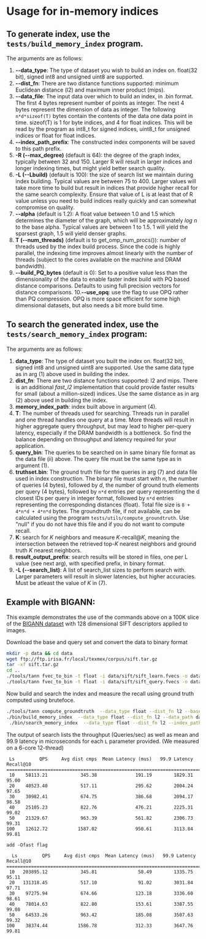 **Usage for in-memory indices**
================================

To generate index, use the `tests/build_memory_index` program.
--------------------------------------------------------------

The arguments are as follows:

1. **--data_type**: The type of dataset you wish to build an index on. float(32 bit), signed int8 and unsigned uint8 are supported.
2. **--dist_fn**: There are two distance functions supported: minimum Euclidean distance (l2) and maximum inner product (mips).
3. **--data_file**: The input data over which to build an index, in .bin format. The first 4 bytes represent number of points as integer. The next 4 bytes represent the dimension of data as integer. The following `n*d*sizeof(T)` bytes contain the contents of the data one data point in time. sizeof(T) is 1 for byte indices, and 4 for float indices. This will be read by the program as int8_t for signed indices, uint8_t for unsigned indices or float for float indices.
4. **--index_path_prefix**: The constructed index components will be saved to this path prefix.
5. **-R (--max_degree)** (default is 64): the degree of the graph index, typically between 32 and 150. Larger R will result in larger indices and longer indexing times, but might yield better search quality.
6. **-L (--Lbuild)** (default is 100): the size of search list we maintain during index building. Typical values are between 75 to 400. Larger values will take more time to build but result in indices that provide higher recall for the same search complexity. Ensure that value of L is at least that of R value unless you need to build indices really quickly and can somewhat compromise on quality.
7. **--alpha** (default is 1.2): A float value between 1.0 and 1.5 which determines the diameter of the graph, which will be approximately *log n* to the base alpha. Typical values are between 1 to 1.5. 1 will yield the sparsest graph, 1.5 will yield denser graphs.
8. **T (--num_threads)** (default is to get_omp_num_procs()): number of threads used by the index build process. Since the code is highly parallel, the  indexing time improves almost linearly with the number of threads (subject to the cores available on the machine and DRAM bandwidth).
9. **--build_PQ_bytes** (default is 0): Set to a positive value less than the dimensionality of the data to enable faster index build with PQ based distance comparisons. Defaults to using full precision vectors for distance comparisons.
   10.**--use_opq**: use the flag to use OPQ rather than PQ compression. OPQ is more space efficient for some high dimensional datasets, but also needs a bit more build time.


To search the generated index, use the `tests/search_memory_index` program:
---------------------------------------------------------------------------


The arguments are as follows:

1. **data_type**: The type of dataset you built the index on. float(32 bit), signed int8 and unsigned uint8 are supported. Use the same data type as in arg (1) above used in building the index.
2. **dist_fn**: There are two distance functions supported: l2 and mips. There is an additional *fast_l2* implementation that could provide faster results for small (about a million-sized) indices. Use the same distance as in arg (2) above used in building the index.
3. **memory_index_path**: index built above in argument (4).
4. **T**: The number of threads used for searching. Threads run in parallel and one thread handles one query at a time. More threads will result in higher aggregate query throughput, but may lead to higher per-query latency, especially if the DRAM bandwidth is a bottleneck. So find the balance depending on throughput and latency required for your application.
5. **query_bin**: The queries to be searched on in same binary file format as the data file (ii) above. The query file must be the same type as in argument (1).
6. **truthset.bin**: The ground truth file for the queries in arg (7) and data file used in index construction.  The binary file must start with *n*, the number of queries (4 bytes), followed by *d*, the number of ground truth elements per query (4 bytes), followed by `n*d` entries per query representing the d closest IDs per query in integer format,  followed by `n*d` entries representing the corresponding distances (float). Total file size is `8 + 4*n*d + 4*n*d` bytes. The groundtruth file, if not available, can be calculated using the program `tests/utils/compute_groundtruth`. Use "null" if you do not have this file and if you do not want to compute recall.
7. **K**: search for *K* neighbors and measure *K*-recall@*K*, meaning the intersection between the retrieved top-*K* nearest neighbors and ground truth *K* nearest neighbors.
8. **result_output_prefix**: search results will be stored in files, one per L value (see next arg), with specified prefix, in binary format.
9. **-L (--search_list)**: A list of search_list sizes to perform search with. Larger parameters will result in slower latencies, but higher accuracies. Must be atleast the value of *K* in (7).


Example with BIGANN:
--------------------

This example demonstrates the use of the commands above on a 100K slice of the [BIGANN dataset](http://corpus-texmex.irisa.fr/) with 128 dimensional SIFT descriptors applied to images.

Download the base and query set and convert the data to binary format
```bash
mkdir -p data && cd data
wget ftp://ftp.irisa.fr/local/texmex/corpus/sift.tar.gz
tar -xf sift.tar.gz
cd ..
./tools/tann fvec_to_bin -t float -i data/sift/sift_learn.fvecs -o data/sift/sift_learn.fbin
./tools/tann fvec_to_bin -t float -i data/sift/sift_query.fvecs -o data/sift/sift_query.fbin
```

Now build and search the index and measure the recall using ground truth computed using brutefoce.
```bash
./tools/tann compute_groundtruth  --data_type float --dist_fn l2 --base_file data/sift/sift_learn.fbin --query_file  data/sift/sift_query.fbin --gt_file data/sift/sift_query_learn_gt100 --K 100
./bin/build_memory_index  --data_type float --dist_fn l2 --data_path data/sift/sift_learn.fbin --index_path_prefix data/sift/index_sift_learn_R32_L50_A1.2 -R 32 -L 50 --alpha 1.2
 ./bin/search_memory_index  --data_type float --dist_fn l2 --index_path_prefix data/sift/index_sift_learn_R32_L50_A1.2 --query_file data/sift/sift_query.fbin  --gt_file data/sift/sift_query_learn_gt100 -K 10 -L 10 20 30 40 50 100 --result_path data/sift/res
 ```


The output of search lists the throughput (Queries/sec) as well as mean and 99.9 latency in microseconds for each `L` parameter provided. (We measured on a 6-core 12-thread)
 ```
  Ls         QPS     Avg dist cmps  Mean Latency (mus)   99.9 Latency   Recall@10
=================================================================================
  10    58113.21            345.38              191.19        1829.31       95.00
  20    40523.40            517.11              295.62        2004.24       97.65
  30    30982.41            674.75              386.68        2094.17       98.58
  40    25105.23            822.76              476.21        2225.31       99.02
  50    21329.67            963.39              561.82        2306.73       99.31
 100    12612.72           1587.02              950.61        3113.84       99.81
 
 add -Ofast flag
 
   Ls         QPS     Avg dist cmps  Mean Latency (mus)   99.9 Latency   Recall@10
=================================================================================
  10   203895.12            345.81               58.49        1335.75       95.11
  20   131318.45            517.10               91.02        3031.84       97.71
  30    97275.94            674.66              123.18        3336.60       98.61
  40    78014.63            822.80              153.61        3387.55       99.08
  50    64533.26            963.42              185.08        3507.63       99.32
 100    38374.44           1586.78              312.33        3647.76       99.81


 ```

